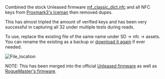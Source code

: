 Combined the stock Unleased firmware [mf_classic_dict.nfc](https://github.com/Eng1n33r/flipperzero-firmware/blob/dev/assets/resources/nfc/assets/mf_classic_dict.nfc) and all NFC keys from [Proxmark3's Iceman](https://github.com/RfidResearchGroup/proxmark3/tree/master/client/dictionaries) then removed dupes.

This has almost tripled the amount of verified keys and has been very successful in capturing all 32 under multiple tests during reads.

To use, replace the existing file of the same name under SD -> nfc -> assets. You can rename the existing as a backup or [download it again](https://github.com/Eng1n33r/flipperzero-firmware/blob/dev/assets/resources/nfc/assets/mf_classic_dict.nfc) if ever needed.

![File_location](https://user-images.githubusercontent.com/57457139/170588136-dbe99587-a04f-4dfd-8032-5e84b929cf58.png)

NOTE: This has been merged into the official [Unleased firmware](https://github.com/Eng1n33r/flipperzero-firmware/commit/9e9b33445f0524d6d6ef4641cfc275731d0936c4) as well as [RogueMaster's firmware](https://github.com/RogueMaster/flipperzero-firmware-wPlugins).
